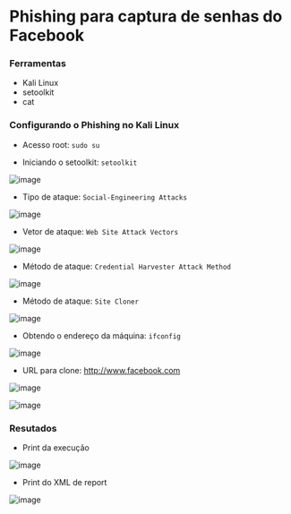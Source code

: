 # Phishing para captura de senhas do Facebook

### Ferramentas

- Kali Linux
- setoolkit
- cat

### Configurando o Phishing no Kali Linux

- Acesso root: ``` sudo su ```
  
- Iniciando o setoolkit: ``` setoolkit ```

![image](https://github.com/rissoli/cibersecurity-desafio-phishing/assets/40303079/2d47b594-960b-4f8c-a71f-23fd0ac769ee)


- Tipo de ataque: ``` Social-Engineering Attacks ```
  
![image](https://github.com/rissoli/cibersecurity-desafio-phishing/assets/40303079/37cf48c7-729c-4946-b4a3-c79c604e1c9e)



- Vetor de ataque: ``` Web Site Attack Vectors ```
  
![image](https://github.com/rissoli/cibersecurity-desafio-phishing/assets/40303079/eadd7e3e-341b-429d-8a26-31df3f760903)



- Método de ataque: ```Credential Harvester Attack Method ```
  
![image](https://github.com/rissoli/cibersecurity-desafio-phishing/assets/40303079/f093c12a-b823-4100-bbd3-414b7abe6a92)

  
- Método de ataque: ``` Site Cloner ```
  
![image](https://github.com/rissoli/cibersecurity-desafio-phishing/assets/40303079/4658c829-ac3b-44fa-b2e2-e88f0d5b7672)

  
- Obtendo o endereço da máquina: ``` ifconfig ```
  
![image](https://github.com/rissoli/cibersecurity-desafio-phishing/assets/40303079/2eed5324-a32a-4374-95e1-3edfa439353a)

  
- URL para clone: http://www.facebook.com

![image](https://github.com/rissoli/cibersecurity-desafio-phishing/assets/40303079/78cbca6b-ccd5-469f-89cb-971479375993)


![image](https://github.com/rissoli/cibersecurity-desafio-phishing/assets/40303079/6666713c-35a3-48a4-b462-50777fce18c4)



### Resutados

- Print da execução

![image](https://github.com/rissoli/cibersecurity-desafio-phishing/assets/40303079/a009d710-73d2-4115-809b-c707f47cdaa7)


- Print do XML de report

![image](https://github.com/rissoli/cibersecurity-desafio-phishing/assets/40303079/66eb60e8-25dc-4049-b073-9c5d03ff9275)

